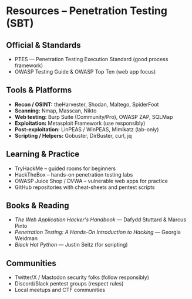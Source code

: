 # Resources – Penetration Testing (SBT)

## Official & Standards
- PTES — Penetration Testing Execution Standard (good process framework)
- OWASP Testing Guide & OWASP Top Ten (web app focus)

## Tools & Platforms
- **Recon / OSINT:** theHarvester, Shodan, Maltego, SpiderFoot  
- **Scanning:** Nmap, Masscan, Nikto  
- **Web testing:** Burp Suite (Community/Pro), OWASP ZAP, SQLMap  
- **Exploitation:** Metasploit Framework (use responsibly)  
- **Post-exploitation:** LinPEAS / WinPEAS, Mimikatz (lab-only)  
- **Scripting / Helpers:** Gobuster, DirBuster, curl, jq

## Learning & Practice
- TryHackMe – guided rooms for beginners  
- HackTheBox – hands-on penetration testing labs  
- OWASP Juice Shop / DVWA – vulnerable web apps for practice  
- GitHub repositories with cheat-sheets and pentest scripts

## Books & Reading
- *The Web Application Hacker's Handbook* — Dafydd Stuttard & Marcus Pinto  
- *Penetration Testing: A Hands-On Introduction to Hacking* — Georgia Weidman  
- *Black Hat Python* — Justin Seitz (for scripting)

## Communities
- Twitter/X / Mastodon security folks (follow responsibly)  
- Discord/Slack pentest groups (respect rules)  
- Local meetups and CTF communities
